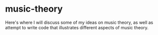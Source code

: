 # music-theory
Here's where I will discuss some of my ideas on music theory, as well as attempt to write code that illustrates different aspects of music theory.
